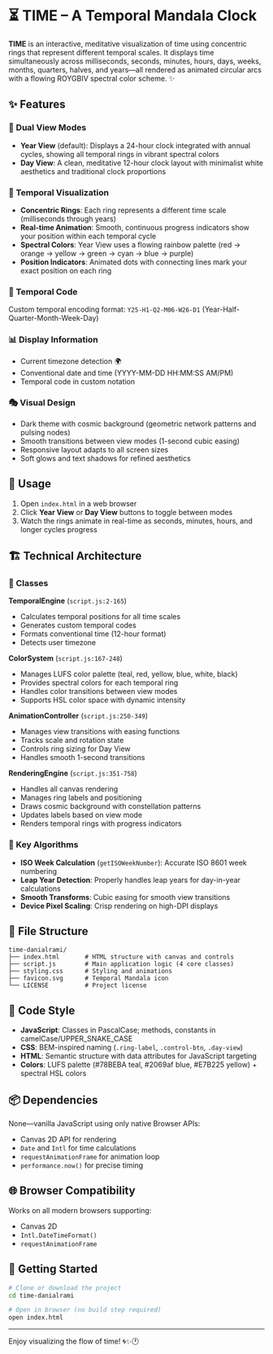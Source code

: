 # ⏳ TIME – A Temporal Mandala Clock

**TIME** is an interactive, meditative visualization of time using concentric rings that represent different temporal scales. It displays time simultaneously across milliseconds, seconds, minutes, hours, days, weeks, months, quarters, halves, and years—all rendered as animated circular arcs with a flowing ROYGBIV spectral color scheme. ✨

## ✨ Features

### 🔄 Dual View Modes
- **Year View** (default): Displays a 24-hour clock integrated with annual cycles, showing all temporal rings in vibrant spectral colors
- **Day View**: A clean, meditative 12-hour clock layout with minimalist white aesthetics and traditional clock proportions

### 🎨 Temporal Visualization
- **Concentric Rings**: Each ring represents a different time scale (milliseconds through years)
- **Real-time Animation**: Smooth, continuous progress indicators show your position within each temporal cycle
- **Spectral Colors**: Year View uses a flowing rainbow palette (red → orange → yellow → green → cyan → blue → purple)
- **Position Indicators**: Animated dots with connecting lines mark your exact position on each ring

### 🔐 Temporal Code
Custom temporal encoding format: `Y25-H1-Q2-M06-W26-D1` (Year-Half-Quarter-Month-Week-Day)

### 📊 Display Information
- Current timezone detection 🌍
- Conventional date and time (YYYY-MM-DD HH:MM:SS AM/PM)
- Temporal code in custom notation

### 🎭 Visual Design
- Dark theme with cosmic background (geometric network patterns and pulsing nodes)
- Smooth transitions between view modes (1-second cubic easing)
- Responsive layout adapts to all screen sizes
- Soft glows and text shadows for refined aesthetics

## 🚀 Usage

1. Open `index.html` in a web browser
2. Click **Year View** or **Day View** buttons to toggle between modes
3. Watch the rings animate in real-time as seconds, minutes, hours, and longer cycles progress

## 🏗️ Technical Architecture

### 🧩 Classes

**TemporalEngine** (`script.js:2-165`)
- Calculates temporal positions for all time scales
- Generates custom temporal codes
- Formats conventional time (12-hour format)
- Detects user timezone

**ColorSystem** (`script.js:167-248`)
- Manages LUFS color palette (teal, red, yellow, blue, white, black)
- Provides spectral colors for each temporal ring
- Handles color transitions between view modes
- Supports HSL color space with dynamic intensity

**AnimationController** (`script.js:250-349`)
- Manages view transitions with easing functions
- Tracks scale and rotation state
- Controls ring sizing for Day View
- Handles smooth 1-second transitions

**RenderingEngine** (`script.js:351-758`)
- Handles all canvas rendering
- Manages ring labels and positioning
- Draws cosmic background with constellation patterns
- Updates labels based on view mode
- Renders temporal rings with progress indicators

### 🧮 Key Algorithms

- **ISO Week Calculation** (`getISOWeekNumber`): Accurate ISO 8601 week numbering
- **Leap Year Detection**: Properly handles leap years for day-in-year calculations
- **Smooth Transforms**: Cubic easing for smooth view transitions
- **Device Pixel Scaling**: Crisp rendering on high-DPI displays

## 📁 File Structure

```
time-danialrami/
├── index.html       # HTML structure with canvas and controls
├── script.js        # Main application logic (4 core classes)
├── styling.css      # Styling and animations
├── favicon.svg      # Temporal Mandala icon
└── LICENSE          # Project license
```

## 🎨 Code Style

- **JavaScript**: Classes in PascalCase; methods, constants in camelCase/UPPER_SNAKE_CASE
- **CSS**: BEM-inspired naming (`.ring-label`, `.control-btn`, `.day-view`)
- **HTML**: Semantic structure with data attributes for JavaScript targeting
- **Colors**: LUFS palette (#78BEBA teal, #2069af blue, #E7B225 yellow) + spectral HSL colors

## 📦 Dependencies

None—vanilla JavaScript using only native Browser APIs:
- Canvas 2D API for rendering
- `Date` and `Intl` for time calculations
- `requestAnimationFrame` for animation loop
- `performance.now()` for precise timing

## 🌐 Browser Compatibility

Works on all modern browsers supporting:
- Canvas 2D
- `Intl.DateTimeFormat()`
- `requestAnimationFrame`

## 🎯 Getting Started

```bash
# Clone or download the project
cd time-danialrami

# Open in browser (no build step required)
open index.html
```

---

Enjoy visualizing the flow of time! 🌀✨🕐
